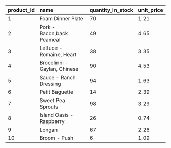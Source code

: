 | product\_id | name                         | quantity\_in\_stock | unit\_price |
|:------------|:-----------------------------|:--------------------|:------------|
| 1           | Foam Dinner Plate            | 70                  | 1.21        |
| 2           | Pork - Bacon,back Peameal    | 49                  | 4.65        |
| 3           | Lettuce - Romaine, Heart     | 38                  | 3.35        |
| 4           | Brocolinni - Gaylan, Chinese | 90                  | 4.53        |
| 5           | Sauce - Ranch Dressing       | 94                  | 1.63        |
| 6           | Petit Baguette               | 14                  | 2.39        |
| 7           | Sweet Pea Sprouts            | 98                  | 3.29        |
| 8           | Island Oasis - Raspberry     | 26                  | 0.74        |
| 9           | Longan                       | 67                  | 2.26        |
| 10          | Broom - Push                 | 6                   | 1.09        |
